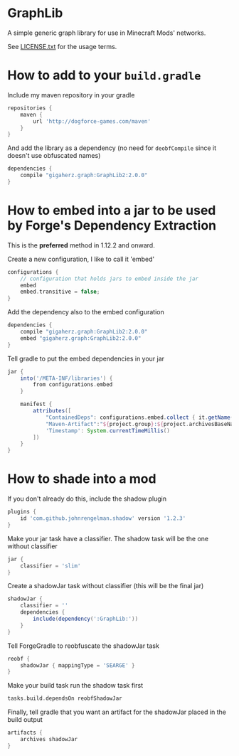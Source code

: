 # GraphLib
A simple generic graph library for use in Minecraft Mods' networks.

See [LICENSE.txt](LICENSE.txt) for the usage terms.

# How to add to your `build.gradle`

Include my maven repository in your gradle
```gradle
repositories {
    maven {
        url 'http://dogforce-games.com/maven'
    }
}
```

And add the library as a dependency (no need for `deobfCompile` since it doesn't use obfuscated names) 
```gradle
dependencies {
    compile "gigaherz.graph:GraphLib2:2.0.0"
}
```

# How to embed into a jar to be used by Forge's Dependency Extraction
This is the **preferred** method in 1.12.2 and onward.

Create a new configuration, I like to call it 'embed'
```gradle
configurations {
    // configuration that holds jars to embed inside the jar
    embed
    embed.transitive = false;
}
```

Add the dependency also to the embed configuration
```gradle
dependencies {
    compile "gigaherz.graph:GraphLib2:2.0.0"
    embed "gigaherz.graph:GraphLib2:2.0.0"
}
```

Tell gradle to put the embed dependencies in your jar
```gradle
jar {
    into('/META-INF/libraries') {
        from configurations.embed
    }

    manifest {
        attributes([
            "ContainedDeps": configurations.embed.collect { it.getName() }.join(' '),
            "Maven-Artifact":"${project.group}:${project.archivesBaseName}:${project.version}",
            'Timestamp': System.currentTimeMillis()
        ])
    }
}
```

# How to shade into a mod

If you don't already do this, include the shadow plugin
```gradle
plugins {
    id 'com.github.johnrengelman.shadow' version '1.2.3'
}
```

Make your jar task have a classifier. The shadow task will be the one without classifier 
```gradle
jar {
    classifier = 'slim'
}
```

Create a shadowJar task without classifier (this will be the final jar) 
```gradle
shadowJar {
    classifier = ''
    dependencies {
        include(dependency(':GraphLib:'))
    }
}
```

Tell ForgeGradle to reobfuscate the shadowJar task 
```gradle
reobf {
    shadowJar { mappingType = 'SEARGE' }
}

```

Make your build task run the shadow task first
```gradle
tasks.build.dependsOn reobfShadowJar
```

Finally, tell gradle that you want an artifact for the shadowJar placed in the build output
```gradle
artifacts {
    archives shadowJar
}
```